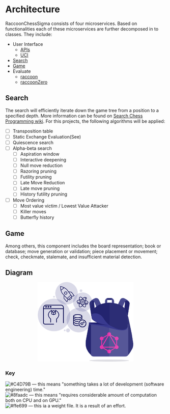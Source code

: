 # Architecture

RaccoonChessSigma consists of four microservices. Based on functionalities each of these microservices are further decomposed in to classes. They include:

- User Interface
  - [APIs](./../rcsigma/ui/api/api.md)
  - [UCI](./../rcsigma/ui/uci/uci.md)  
- [Search](#search)
- [Game](#game)
- Evaluate
  - [raccoon](./../rcsigma/evaluate/rc/rc.md)
  - [raccoonZero](./../rcsigma/evaluate/rc0/rc0.md)

## Search

The search will efficiently iterate down the game tree from a position to a specified depth. More information can be found on [Search Chess Programming wiki](https://www.chessprogramming.org/Search). For this projects, the following algorithms will be applied:

- [ ] Transposition table
- [ ] Static Exchange Evaluation(See)
- [ ] Quiescence search
- [ ] Alpha-beta search
  - [ ] Aspiration window
  - [ ] Interactive deepening
  - [ ] Null move reduction
  - [ ] Razoring pruning
  - [ ] Futility pruning
  - [ ] Late Move Reduction
  - [ ] Late move pruning
  - [ ] History futility pruning
- [ ] Move Ordering
  - [ ] Most value victim / Lowest Value Attacker
  - [ ] Killer moves
  - [ ] Butterfly history

## Game

Among others, this component includes the board representation; book or database; move generation or validation; piece placement or movement; check, checkmate, stalemate, and insufficient material detection.

## Diagram

<p align="center">
  <img width="300" src="https://github.com/aerogear/graphback/raw/master/website/static/img/logo.png">
  <br/>
</p>

### Key
![#C4D79B](https://placehold.it/15/C4D79B/000000?text=+) — this means "something takes a lot of development (software engineering) time." <br/>
![#8faadc](https://placehold.it/15/8faadc/000000?text=+) — this means "requires considerable amount of computation both on CPU and on GPU." <br/>
![#ffe699](https://placehold.it/15/ffe699/000000?text=+) — this ia a weight file. It is a result of an effort. <br/>


